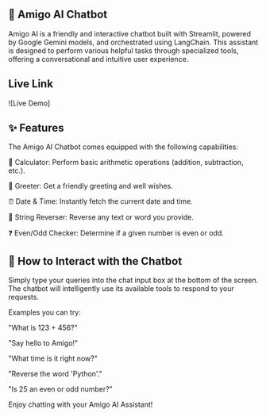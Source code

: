## 🤝 Amigo AI Chatbot

Amigo AI is a friendly and interactive chatbot built with Streamlit, powered by Google Gemini models, and orchestrated using LangChain. This assistant is designed to perform various helpful tasks through specialized tools, offering a conversational and intuitive user experience.

## Live Link

![Live Demo]
    
## ✨ Features

The Amigo AI Chatbot comes equipped with the following capabilities:

🔢 Calculator: Perform basic arithmetic operations (addition, subtraction, etc.).

👋 Greeter: Get a friendly greeting and well wishes.

⏰ Date & Time: Instantly fetch the current date and time.

🔄 String Reverser: Reverse any text or word you provide.

❓ Even/Odd Checker: Determine if a given number is even or odd.
    
## 💬 How to Interact with the Chatbot

Simply type your queries into the chat input box at the bottom of the screen. The chatbot will intelligently use its available tools to respond to your requests.

Examples you can try:

"What is 123 + 456?"


"Say hello to Amigo!"

"What time is it right now?"

"Reverse the word 'Python'."

"Is 25 an even or odd number?"

Enjoy chatting with your Amigo AI Assistant!
